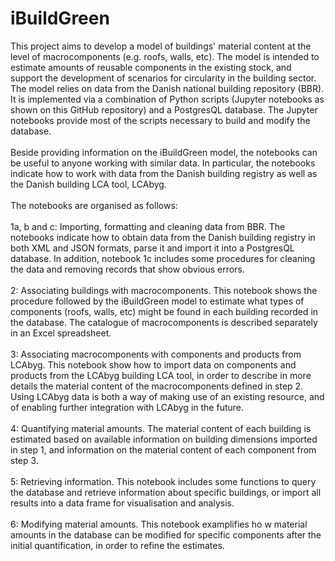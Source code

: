 # iBuildGreen <br>
This project aims to develop a model of buildings' material content at the level of macrocomponents (e.g. roofs, walls, etc). The model is intended to estimate amounts of reusable components in the existing stock, and support the development of scenarios for circularity in the building sector. The model relies on data from the Danish national building repository (BBR). It is implemented via a combination of Python scripts (Jupyter notebooks as shown on this GitHub repository) and a PostgresQL database. The Jupyter notebooks provide most of the scripts necessary to build and modify the database.<br><br>
Beside providing information on the iBuildGreen model, the notebooks can be useful to anyone working with similar data. In particular, the notebooks indicate how to work with data from the Danish building registry as well as the Danish building LCA tool, LCAbyg.<br><br>
The notebooks are organised as follows: <br><br>
1a, b and c: Importing, formatting and cleaning data from BBR. The notebooks indicate how to obtain data from the Danish building registry in both XML and JSON formats, parse it and import it into a PostgresQL database. In addition, notebook 1c includes some procedures for cleaning the data and removing records that show obvious errors.<br><br>
2: Associating buildings with macrocomponents. This notebook shows the procedure followed by the iBuildGreen model to estimate what types of components (roofs, walls, etc) might be found in each building recorded in the database. The catalogue of macrocomponents is described separately in an Excel spreadsheet.<br><br>
3: Associating macrocomponents with components and products from LCAbyg. This notebook show how to import data on components and products from the LCAbyg building LCA tool, in order to describe in more details the material content of the macrocomponents defined in step 2. Using LCAbyg data is both a way of making use of an existing resource, and of enabling further integration with LCAbyg in the future.<br><br>
4: Quantifying material amounts. The material content of each building is estimated based on available information on building dimensions imported in step 1, and information on the material content of each component from step 3.<br><br>
5: Retrieving information. This notebook includes some functions to query the database and retrieve information about specific buildings, or import all results into a data frame for visualisation and analysis.<br><br>
6: Modifying material amounts. This notebook examplifies ho w material amounts in the database can be modified for specific components after the initial quantification, in order to refine the estimates.
